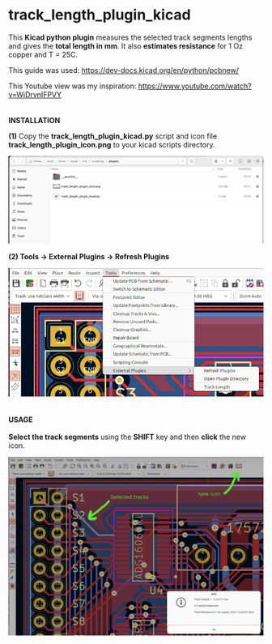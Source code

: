 # track_length_plugin_kicad
This **Kicad python plugin** measures the selected track segments lengths and gives the **total length in mm**. It also **estimates resistance** for 1 Oz copper and T = 25C.

This guide was used: https://dev-docs.kicad.org/en/python/pcbnew/

This Youtube view was my inspiration: https://www.youtube.com/watch?v=WjDrvnIFPVY
\
\
\
**INSTALLATION**

**(1)** Copy the **track_length_plugin_kicad.py** script and icon file **track_length_plugin_icon.png** to your kicad scripts directory.

![picture](https://github.com/charkster/track_length_plugin_kicad/blob/main/docs/kicad_scripts_directory.png)



**(2) Tools -> External Plugins -> Refresh Plugins**

![picture](https://github.com/charkster/track_length_plugin_kicad/blob/main/docs/refresh_plugins_menu.png)
\
\
\
**USAGE**
\
\
**Select the track segments** using the **SHIFT** key and then **click** the new icon.

![picture](https://github.com/charkster/track_length_plugin_kicad/blob/main/docs/track_length_script.png)
